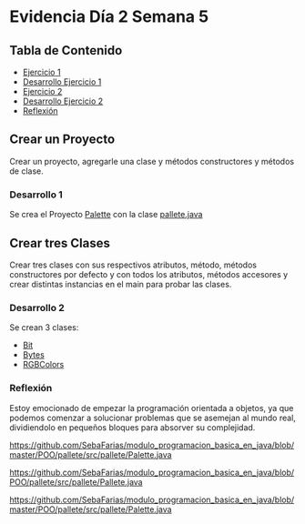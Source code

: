 # Evidencia Día 2 Semana 5
## Tabla de Contenido
- [Ejercicio 1](#crear-un-proyecto)
- [Desarrollo Ejercicio 1](#desarrollo-1)
- [Ejercicio 2](#crear-tres-clases)
- [Desarrollo Ejercicio 2](#desarrollo-2)
- [Reflexión](#reflexion)
## Crear un Proyecto
Crear un proyecto, agregarle una clase y métodos constructores y métodos de clase.
### Desarrollo 1
Se crea el Proyecto [Palette](../../master/POO/pallete)
con la clase [pallete.java](../../master/POO/pallete/src/pallete/Pallete.java)
## Crear tres Clases
Crear tres clases con sus respectivos atributos, método, métodos constructores por defecto y con todos los atributos, métodos accesores y crear distintas instancias en el main para probar las clases.
### Desarrollo 2
Se crean 3 clases:
- [Bit](../../master/POO/pallete/src/pallete/bit.java)
- [Bytes](../../master/POO/pallete/src/pallete/bytes.java)
- [RGBColors](../../master/POO/pallete/src/pallete/RGBColor.java)
### Reflexión
Estoy emocionado de empezar la programación orientada a objetos, ya que podemos comenzar a solucionar problemas que se asemejan al mundo real, dividiendolo en pequeños bloques para absorver su complejidad.





https://github.com/SebaFarias/modulo_programacion_basica_en_java/blob/master/POO/pallete/src/pallete/Palette.java

https://github.com/SebaFarias/modulo_programacion_basica_en_java/blob/POO/pallete/src/pallete/Pallete.java

https://github.com/SebaFarias/modulo_programacion_basica_en_java/blob/master/POO/pallete/src/pallete/Palette.java